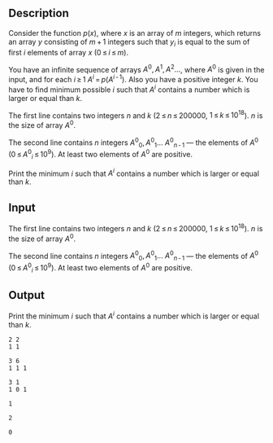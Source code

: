 ## Description

<div><p>Consider the function <span class="tex-span"><i>p</i>(<i>x</i>)</span>, where <span class="tex-span"><i>x</i></span> is an array of <span class="tex-span"><i>m</i></span> integers, which returns an array <span class="tex-span"><i>y</i></span> consisting of <span class="tex-span"><i>m</i> + 1</span> integers such that <span class="tex-span"><i>y</i><sub class="lower-index"><i>i</i></sub></span> is equal to the sum of first <span class="tex-span"><i>i</i></span> elements of array <span class="tex-span"><i>x</i></span> (<span class="tex-span">0 ≤ <i>i</i> ≤ <i>m</i></span>).</p><p>You have an infinite sequence of arrays <span class="tex-span"><i>A</i><sup class="upper-index">0</sup>, <i>A</i><sup class="upper-index">1</sup>, <i>A</i><sup class="upper-index">2</sup>...</span>, where <span class="tex-span"><i>A</i><sup class="upper-index">0</sup></span> is given in the input, and for each <span class="tex-span"><i>i</i> ≥ 1</span> <span class="tex-span"><i>A</i><sup class="upper-index"><i>i</i></sup> = <i>p</i>(<i>A</i><sup class="upper-index"><i>i</i> - 1</sup>)</span>. Also you have a positive integer <span class="tex-span"><i>k</i></span>. You have to find minimum possible <span class="tex-span"><i>i</i></span> such that <span class="tex-span"><i>A</i><sup class="upper-index"><i>i</i></sup></span> contains a number which is larger or equal than <span class="tex-span"><i>k</i></span>.</p></div><div class="input-specification"><p>The first line contains two integers <span class="tex-span"><i>n</i></span> and <span class="tex-span"><i>k</i></span> (<span class="tex-span">2 ≤ <i>n</i> ≤ 200000</span>, <span class="tex-span">1 ≤ <i>k</i> ≤ 10<sup class="upper-index">18</sup></span>). <span class="tex-span"><i>n</i></span> is the size of array <span class="tex-span"><i>A</i><sup class="upper-index">0</sup></span>.</p><p>The second line contains <span class="tex-span"><i>n</i></span> integers <span class="tex-span"><i>A</i><sup class="upper-index">0</sup><sub class="lower-index">0</sub>, <i>A</i><sup class="upper-index">0</sup><sub class="lower-index">1</sub>... <i>A</i><sup class="upper-index">0</sup><sub class="lower-index"><i>n</i> - 1</sub></span> — the elements of <span class="tex-span"><i>A</i><sup class="upper-index">0</sup></span> (<span class="tex-span">0 ≤ <i>A</i><sup class="upper-index">0</sup><sub class="lower-index"><i>i</i></sub> ≤ 10<sup class="upper-index">9</sup></span>). At least two elements of <span class="tex-span"><i>A</i><sup class="upper-index">0</sup></span> are positive.</p></div><div class="output-specification"><p>Print the minimum <span class="tex-span"><i>i</i></span> such that <span class="tex-span"><i>A</i><sup class="upper-index"><i>i</i></sup></span> contains a number which is larger or equal than <span class="tex-span"><i>k</i></span>.</p></div>

## Input

<p>The first line contains two integers <span class="tex-span"><i>n</i></span> and <span class="tex-span"><i>k</i></span> (<span class="tex-span">2 ≤ <i>n</i> ≤ 200000</span>, <span class="tex-span">1 ≤ <i>k</i> ≤ 10<sup class="upper-index">18</sup></span>). <span class="tex-span"><i>n</i></span> is the size of array <span class="tex-span"><i>A</i><sup class="upper-index">0</sup></span>.</p><p>The second line contains <span class="tex-span"><i>n</i></span> integers <span class="tex-span"><i>A</i><sup class="upper-index">0</sup><sub class="lower-index">0</sub>, <i>A</i><sup class="upper-index">0</sup><sub class="lower-index">1</sub>... <i>A</i><sup class="upper-index">0</sup><sub class="lower-index"><i>n</i> - 1</sub></span> — the elements of <span class="tex-span"><i>A</i><sup class="upper-index">0</sup></span> (<span class="tex-span">0 ≤ <i>A</i><sup class="upper-index">0</sup><sub class="lower-index"><i>i</i></sub> ≤ 10<sup class="upper-index">9</sup></span>). At least two elements of <span class="tex-span"><i>A</i><sup class="upper-index">0</sup></span> are positive.</p>

## Output

<p>Print the minimum <span class="tex-span"><i>i</i></span> such that <span class="tex-span"><i>A</i><sup class="upper-index"><i>i</i></sup></span> contains a number which is larger or equal than <span class="tex-span"><i>k</i></span>.</p>





```input1
2 2
1 1

```




```input2
3 6
1 1 1

```




```input3
3 1
1 0 1

```




```output1
1

```




```output2
2

```




```output3
0

```


